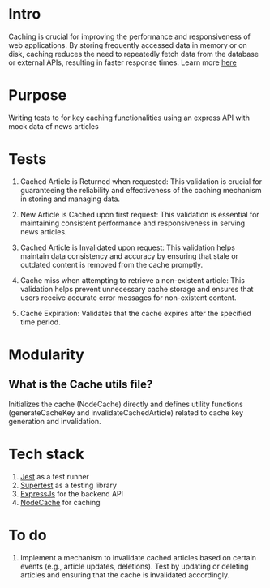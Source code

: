 # Intro

Caching is crucial for improving the performance and responsiveness of web applications. By storing frequently accessed data in memory or on disk, caching reduces the need to repeatedly fetch data from the database or external APIs, resulting in faster response times. Learn more [here](https://www.cloudflare.com/learning/cdn/what-is-caching/)

# Purpose

Writing tests to for key caching functionalities using an express API with mock data of news articles

# Tests

1. Cached Article is Returned when requested: This validation is crucial for guaranteeing the reliability and effectiveness of the caching mechanism in storing and managing data.

2. New Article is Cached upon first request: This validation is essential for maintaining consistent performance and responsiveness in serving news articles.

3. Cached Article is Invalidated upon request: This validation helps maintain data consistency and accuracy by ensuring that stale or outdated content is removed from the cache promptly.

4. Cache miss when attempting to retrieve a non-existent article: This validation helps prevent unnecessary cache storage and ensures that users receive accurate error messages for non-existent content.

5. Cache Expiration: Validates that the cache expires after the specified time period.

# Modularity

## What is the Cache utils file?

Initializes the cache (NodeCache) directly and defines utility functions (generateCacheKey and invalidateCachedArticle) related to cache key generation and invalidation.

# Tech stack

1. [Jest](https://jestjs.io/) as a test runner
2. [Supertest](https://www.npmjs.com/package/supertest) as a testing library
3. [ExpressJs](https://expressjs.com/) for the backend API
4. [NodeCache](https://www.npmjs.com/package/node-cache) for caching

# To do

1. Implement a mechanism to invalidate cached articles based on certain events (e.g., article updates, deletions). Test by updating or deleting articles and ensuring that the cache is invalidated accordingly.
